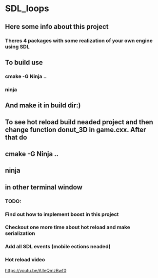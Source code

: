 # SDL_loops
## Here some info about this project
### Theres 4 packages with some realization of your own engine using SDL
## To build use
### cmake -G Ninja ..
### ninja
## And make it in build dir:)
##
## To see hot reload build neaded project and then change function donut_3D in game.cxx. After that do
## cmake -G Ninja ..
## ninja 
## in other terminal window
### TODO:
### Find out how to implement boost in this project
### Checkout one more time about hot reload and make serialization
### Add all SDL events (mobile ections neaded)
### Hot reload video
https://youtu.be/AIIeQmzBwf0
